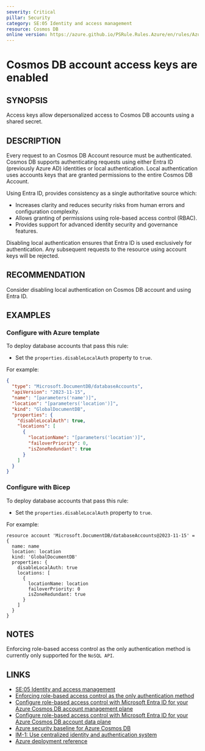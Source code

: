 ```yaml
---
severity: Critical
pillar: Security
category: SE:05 Identity and access management
resource: Cosmos DB
online version: https://azure.github.io/PSRule.Rules.Azure/en/rules/Azure.Cosmos.DisableLocalAuth/
---
```


# Cosmos DB account access keys are enabled

## SYNOPSIS

Access keys allow depersonalized access to Cosmos DB accounts using a shared secret.

## DESCRIPTION

Every request to an Cosmos DB Account resource must be authenticated.
Cosmos DB supports authenticating requests using either Entra ID (previously Azure AD) identities or local authentication.
Local authentication uses accounts keys that are granted permissions to the entire Cosmos DB Account.

Using Entra ID, provides consistency as a single authoritative source which:

- Increases clarity and reduces security risks from human errors and configuration complexity.
- Allows granting of permissions using role-based access control (RBAC).
- Provides support for advanced identity security and governance features.

Disabling local authentication ensures that Entra ID is used exclusively for authentication.
Any subsequent requests to the resource using account keys will be rejected.

## RECOMMENDATION

Consider disabling local authentication on Cosmos DB account and using Entra ID.

## EXAMPLES

### Configure with Azure template

To deploy database accounts that pass this rule:

- Set the `properties.disableLocalAuth` property to `true`.

For example:

```json
{
  "type": "Microsoft.DocumentDB/databaseAccounts",
  "apiVersion": "2023-11-15",
  "name": "[parameters('name')]",
  "location": "[parameters('location')]",
  "kind": "GlobalDocumentDB",
  "properties": {
    "disableLocalAuth": true,
    "locations": [
      {
        "locationName": "[parameters('location')]",
        "failoverPriority": 0,
        "isZoneRedundant": true
      }
    ]
  }
}
```

### Configure with Bicep

To deploy database accounts that pass this rule:

- Set the `properties.disableLocalAuth` property to `true`.

For example:

```bicep
resource account 'Microsoft.DocumentDB/databaseAccounts@2023-11-15' = {
  name: name
  location: location
  kind: 'GlobalDocumentDB'
  properties: {
    disableLocalAuth: true
    locations: [
      {
        locationName: location
        failoverPriority: 0
        isZoneRedundant: true
      }
    ]
  }
}
```

## NOTES

Enforcing role-based access control as the only authentication method is currently only supported for the `NoSQL API`.

## LINKS

- [SE:05 Identity and access management](https://learn.microsoft.com/azure/well-architected/security/design-identity-authentication)
- [Enforcing role-based access control as the only authentication method](https://learn.microsoft.com/azure/cosmos-db/how-to-setup-rbac#disable-local-auth)
- [Configure role-based access control with Microsoft Entra ID for your Azure Cosmos DB account management plane](https://learn.microsoft.com/azure/cosmos-db/role-based-access-control)
- [Configure role-based access control with Microsoft Entra ID for your Azure Cosmos DB account data plane](https://learn.microsoft.com/azure/cosmos-db/how-to-setup-rbac)
- [Azure security baseline for Azure Cosmos DB](https://learn.microsoft.com/security/benchmark/azure/baselines/azure-cosmos-db-security-baseline)
- [IM-1: Use centralized identity and authentication system](https://learn.microsoft.com/security/benchmark/azure/baselines/azure-cosmos-db-security-baseline#im-1-use-centralized-identity-and-authentication-system)
- [Azure deployment reference](https://learn.microsoft.com/azure/templates/microsoft.documentdb/databaseaccounts)
